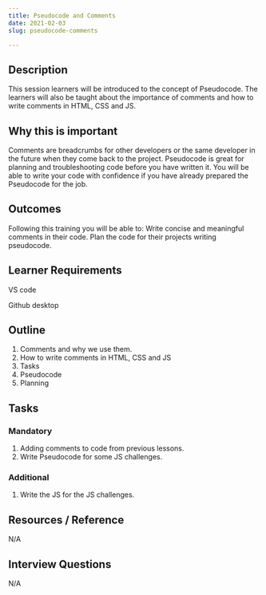 ```yaml
---
title: Pseudocode and Comments
date: 2021-02-03
slug: pseudocode-comments

---
```

## **Description**

This session learners will be introduced to the concept of Pseudocode. The learners will also be taught about the importance of comments and how to write comments in HTML, CSS and JS.

## **Why this is important**

Comments are breadcrumbs for other developers or the same developer in the future when they come back to the project. Pseudocode is great for planning and troubleshooting code before you have written it. You will be able to write your code with confidence if you have already prepared the Pseudocode for the job.

## **Outcomes**

Following this training you will be able to: Write concise and meaningful comments in their code. Plan the code for their projects writing pseudocode.

## **Learner Requirements**

VS code

Github desktop

## **Outline**

1. Comments and why we use them.
2. How to write comments in HTML, CSS and JS
3. Tasks
4. Pseudocode
5. Planning

## **Tasks**

### **Mandatory**

1. Adding comments to code from previous lessons.
2. Write Pseudocode for some JS challenges.

### **Additional**

1. Write the JS for the JS challenges.

## **Resources / Reference**

N/A

## **Interview Questions**

N/A